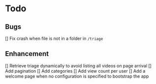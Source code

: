 # Todo

## Bugs

[] Fix crash when file is not in a folder in `/triage`

## Enhancement

[] Retrieve triage dynamically to avoid listing all videos on page arrival
[] Add pagination
[] Add categories
[] Add view count per user
[] Add a welcome page when no configuration is specified to bootstrap the app
